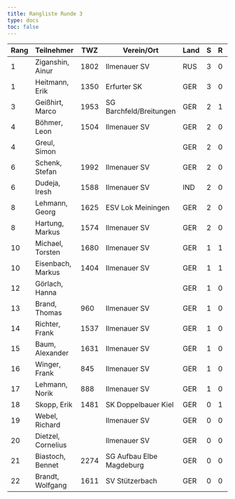 ```yaml
---
title: Rangliste Runde 3
type: docs
toc: false
---
```


| Rang | Teilnehmer         | TWZ  | Verein/Ort               | Land | S   | R   | V   | Punkte | Buchh | SoBerg |
| ---- | ------------------ | ---- | ------------------------ | ---- | --- | --- | --- | ------ | ----- | ------ |
| 1    | Ziganshin, Ainur   | 1802 | Ilmenauer SV             | RUS  | 3   | 0   | 0   | 3.0    | 5.0   | 5.00   |
| 1    | Heitmann, Erik     | 1350 | Erfurter SK              | GER  | 3   | 0   | 0   | 3.0    | 5.0   | 5.00   |
| 3    | Geißhirt, Marco    | 1953 | SG Barchfeld/Breitungen  | GER  | 2   | 1   | 0   | 2.5    | 3.5   | 3.25   |
| 4    | Böhmer, Leon       | 1504 | Ilmenauer SV             | GER  | 2   | 0   | 1   | 2.0    | 6.0   | 3.00   |
| 4    | Greul, Simon       |      |                          | GER  | 2   | 0   | 1   | 2.0    | 6.0   | 3.00   |
| 6    | Schenk, Stefan     | 1992 | Ilmenauer SV             | GER  | 2   | 0   | 1   | 2.0    | 4.0   | 2.00   |
| 6    | Dudeja, Iresh      | 1588 | Ilmenauer SV             | IND  | 2   | 0   | 1   | 2.0    | 4.0   | 2.00   |
| 8    | Lehmann, Georg     | 1625 | ESV Lok Meiningen        | GER  | 2   | 0   | 1   | 2.0    | 4.0   | 1.00   |
| 8    | Hartung, Markus    | 1574 | Ilmenauer SV             | GER  | 2   | 0   | 1   | 2.0    | 4.0   | 1.00   |
| 10   | Michael, Torsten   | 1680 | Ilmenauer SV             | GER  | 1   | 1   | 1   | 1.5    | 4.5   | 1.25   |
| 10   | Eisenbach, Markus  | 1404 | Ilmenauer SV             | GER  | 1   | 1   | 1   | 1.5    | 4.5   | 1.25   |
| 12   | Görlach, Hanna     |      |                          | GER  | 1   | 0   | 2   | 1.0    | 6.0   | 1.00   |
| 13   | Brand, Thomas      | 960  | Ilmenauer SV             | GER  | 1   | 0   | 2   | 1.0    | 5.0   | 1.00   |
| 14   | Richter, Frank     | 1537 | Ilmenauer SV             | GER  | 1   | 0   | 2   | 1.0    | 5.0   | 0.00   |
| 15   | Baum, Alexander    | 1631 | Ilmenauer SV             | GER  | 1   | 0   | 1   | 1.0    | 4.0   | 1.00   |
| 16   | Winger, Frank      | 845  | Ilmenauer SV             | GER  | 1   | 0   | 2   | 1.0    | 4.0   | 0.00   |
| 17   | Lehmann, Norik     | 888  | Ilmenauer SV             | GER  | 1   | 0   | 2   | 1.0    | 2.0   | 0.00   |
| 18   | Skopp, Erik        | 1481 | SK Doppelbauer Kiel      | GER  | 0   | 1   | 2   | 0.5    | 5.5   | 1.25   |
| 19   | Webel, Richard     |      | Ilmenauer SV             | GER  | 0   | 0   | 3   | 0.0    | 4.0   | 0.00   |
| 20   | Dietzel, Cornelius |      | Ilmenauer SV             | GER  | 0   | 0   | 3   | 0.0    | 3.0   | 0.00   |
| 21   | Biastoch, Bennet   | 2274 | SG Aufbau Elbe Magdeburg | GER  | 0   | 0   | 1   | 0.0    | 2.0   | 0.00   |
| 22   | Brandt, Wolfgang   | 1611 | SV Stützerbach           | GER  | 0   | 0   | 0   | 0.0    | 0.0   | 0.00   |